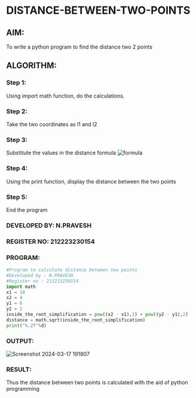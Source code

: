# DISTANCE-BETWEEN-TWO-POINTS

## AIM:
To write a python program to find the distance two 2 points
## ALGORITHM:
### Step 1: 
Using import math function, do the calculations.
### Step 2: 
Take the two coordinates as l1 and l2
### Step 3: 
Substitute the values in the distance formula  ![formula](/formula.JPG)
### Step 4: 
Using the print function, display the distance between the two points
### Step 5: 
End the program
### DEVELOPED BY: N.PRAVESH
### REGISTER NO: 212223230154
### PROGRAM:

```python
#Program to calculate distance between two points
#Developed by : N.PRAVESH
#Register no : 212223230154
import math
x1 = 10
x2 = 4
y1 = 6
y2 = 2
inside_the_root_simplification = pow((x2 - x1),2) + pow((y2 - y1),2)
distance = math.sqrt(inside_the_root_simplification)
print("%.2f"%d)
```  

### OUTPUT:

![Screenshot 2024-03-17 191807](https://github.com/NPravesh2005/DISTANCE-BETWEEN-TWO-POINTS/assets/164477756/a49e401c-c810-49db-84ee-25a2340dad33)


### RESULT:

Thus the distance between two points is calculated with the aid of python programming

